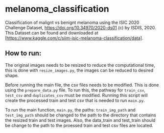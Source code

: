 # melanoma_classification
Classification of malignt vs benignt melanoma using the ISIC 2020 Challenge Dataset, https://doi.org/10.34970/2020-ds01 (c) by ISDIS, 2020.
This Dataset can be found and downloaded at [https://www.kaggle.com/c/siim-isic-melanoma-classification/data].

## How to run:
The original images needs to be resized to reduce the computational time, this is done with `resize_images.py`, the images can be reduced to desired shape.

Before running the main file, the csv files needs to be modified. This is done using the `prepare_data.py` file. To run this, the pathway for `train_csv`, `test_csv` and `duplicates_csv` must be modified. Running this script will create the processed train and test csv that is needed to run `main.py`. 

To run the main function, `main.py`, the paths: `train_img_path` and `test_img_path` should be changed to the path to the directory that contains the resized train and test images.
Also, the data_train and test_train should be change to the path to the proessed train and test csv files are located.
